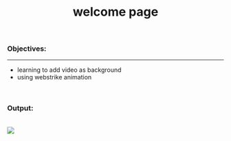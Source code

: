 <h1 align="center">welcome page</h1>
<br>
<h3>Objectives:</h3>
<hr>
<ul>
  <li>learning to add video as background</li>
  <li>using webstrike animation</li>
</ul>

<br>
<h3>Output:</h3>
<br>
<img src="https://github.com/user-attachments/assets/f61b1aea-efcb-4a53-b943-81b22f5e9854" align="cneter">
